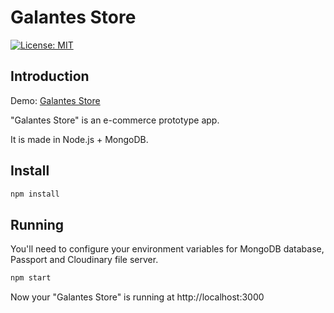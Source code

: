 # Galantes Store

[![License: MIT](https://img.shields.io/badge/License-MIT-yellow.svg)](https://opensource.org/licenses/MIT)

## Introduction

Demo: [Galantes Store](https://floating-peak-34989.herokuapp.com/)

"Galantes Store" is an e-commerce prototype app. 

It is made in Node.js + MongoDB.

## Install

```sh
npm install
```

## Running

You'll need to configure your environment variables for MongoDB database, Passport and Cloudinary file server.

```sh
npm start
```

Now your "Galantes Store" is running at http://localhost:3000
